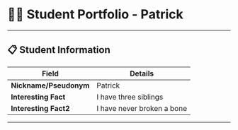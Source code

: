 # 👨‍🎓 Student Portfolio - Patrick 

---

## 📋 Student Information

| **Field** | **Details** |
|-----------|-------------|
| **Nickname/Pseudonym** | Patrick |
| **Interesting Fact** | I have three siblings |
| **Interesting Fact2** | I have never broken a bone |

---




